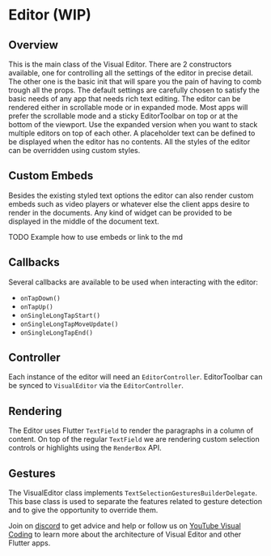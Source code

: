 # Editor (WIP)

## Overview
This is the main class of the Visual Editor. There are 2 constructors available, one for controlling all the settings of the editor in precise detail. The other one is the basic init that will spare you the pain of having to comb trough all the props. The default settings are carefully chosen to satisfy the basic needs of any app that needs rich text editing. The editor can be rendered either in scrollable mode or in expanded mode. Most apps will prefer the scrollable mode and a sticky EditorToolbar on top or at the bottom of the viewport. Use the expanded version when you want to stack multiple editors on top of each other. A placeholder text can be defined to be displayed when the editor has no contents. All the styles of the editor can be overridden using custom styles.

## Custom Embeds
Besides the existing styled text options the editor can also render custom embeds such as video players or whatever else the client apps desire to render in the documents. Any kind of widget can be provided to be displayed in the middle of the document text.

TODO Example how to use embeds or link to the md

## Callbacks
Several callbacks are available to be used when interacting with the editor:
- `onTapDown()`
- `onTapUp()`
- `onSingleLongTapStart()`
- `onSingleLongTapMoveUpdate()`
- `onSingleLongTapEnd()`

## Controller
Each instance of the editor will need an `EditorController`. EditorToolbar can be synced to `VisualEditor` via the `EditorController`.

## Rendering
The Editor uses Flutter `TextField` to render the paragraphs in a column of content. On top of the regular `TextField` we are rendering custom selection controls or highlights using the `RenderBox` API.

## Gestures
The VisualEditor class implements `TextSelectionGesturesBuilderDelegate`. This base class is used to separate the features related to gesture detection and to give the opportunity to override them.

Join on [discord](https://discord.gg/XpGygmXde4) to get advice and help or follow us on [YouTube Visual Coding](https://www.youtube.com/channel/UC2-5lfNbbErIds0Iuai8yfA) to learn more about the architecture of Visual Editor and other Flutter apps.